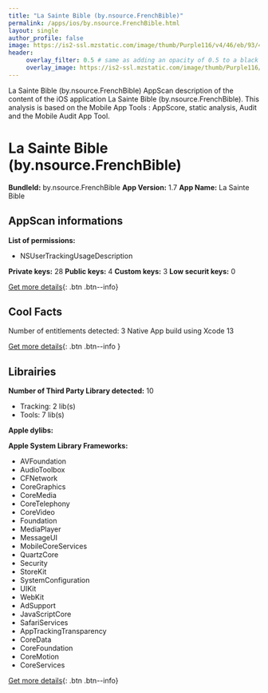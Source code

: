 ```yaml
---
title: "La Sainte Bible (by.nsource.FrenchBible)"
permalink: /apps/ios/by.nsource.FrenchBible.html
layout: single
author_profile: false
image: https://is2-ssl.mzstatic.com/image/thumb/Purple116/v4/46/eb/93/46eb932e-2966-4654-0002-ce6f6bbe5103/AppIcon-1x_U007emarketing-0-2-85-220.png/512x512bb.jpg
header: 
     overlay_filter: 0.5 # same as adding an opacity of 0.5 to a black background
     overlay_image: https://is2-ssl.mzstatic.com/image/thumb/Purple116/v4/46/eb/93/46eb932e-2966-4654-0002-ce6f6bbe5103/AppIcon-1x_U007emarketing-0-2-85-220.png/512x512bb.jpg
---
```

La Sainte Bible (by.nsource.FrenchBible) AppScan description of the content of the iOS application La Sainte Bible (by.nsource.FrenchBible). This analysis is based on the Mobile App Tools : AppScore, static analysis, Audit and the Mobile Audit App Tool.

# La Sainte Bible (by.nsource.FrenchBible)

**BundleId:** by.nsource.FrenchBible
**App Version:** 1.7
**App Name:** La Sainte Bible


## AppScan informations 

**List of permissions:** 
- NSUserTrackingUsageDescription
  
  
**Private keys:** 28
**Public keys:** 4
**Custom keys:** 3
**Low securit keys:** 0
  
[Get more details](/pricing.html){: .btn .btn--info}

## Cool Facts

Number of entitlements detected: 3
Native App
build using Xcode 13
  
[Get more details](/pricing.html){: .btn .btn--info }

## Librairies 
**Number of Third Party Library detected:** 10
- Tracking: 2 lib(s)
- Tools: 7 lib(s)


**Apple dylibs:**


**Apple System Library Frameworks:**
- AVFoundation
- AudioToolbox
- CFNetwork
- CoreGraphics
- CoreMedia
- CoreTelephony
- CoreVideo
- Foundation
- MediaPlayer
- MessageUI
- MobileCoreServices
- QuartzCore
- Security
- StoreKit
- SystemConfiguration
- UIKit
- WebKit
- AdSupport
- JavaScriptCore
- SafariServices
- AppTrackingTransparency
- CoreData
- CoreFoundation
- CoreMotion
- CoreServices


  
[Get more details](/pricing.html){: .btn .btn--info}


